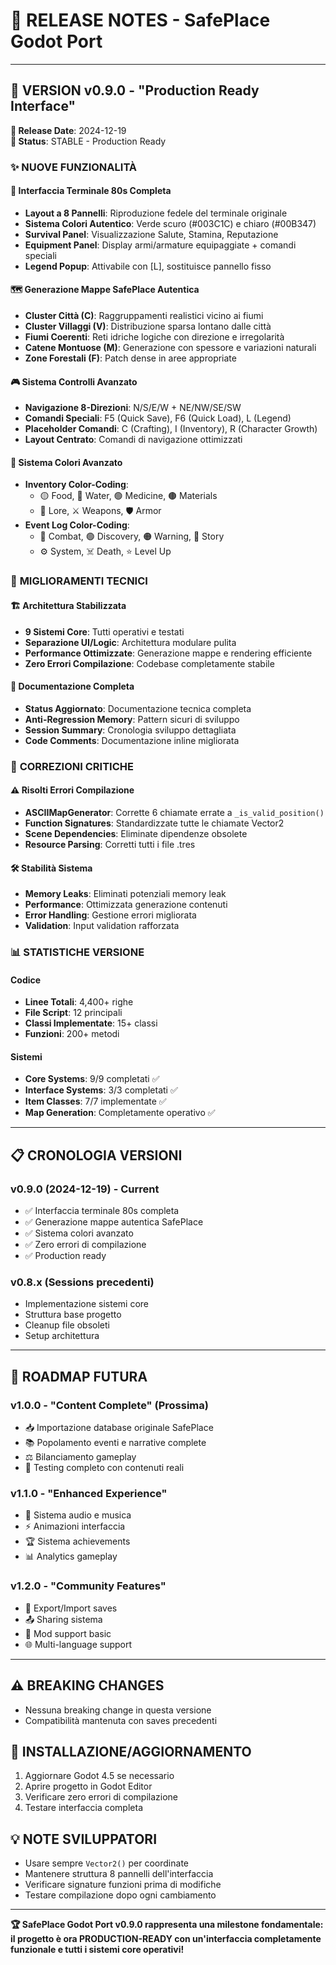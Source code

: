 # 🚀 RELEASE NOTES - SafePlace Godot Port

---

## 🎉 **VERSION v0.9.0** - "Production Ready Interface"
**📅 Release Date**: 2024-12-19  
**🎯 Status**: STABLE - Production Ready

### ✨ **NUOVE FUNZIONALITÀ**

#### 🎨 **Interfaccia Terminale 80s Completa**
- **Layout a 8 Pannelli**: Riproduzione fedele del terminale originale
- **Sistema Colori Autentico**: Verde scuro (#003C1C) e chiaro (#00B347) 
- **Survival Panel**: Visualizzazione Salute, Stamina, Reputazione
- **Equipment Panel**: Display armi/armature equipaggiate + comandi speciali
- **Legend Popup**: Attivabile con [L], sostituisce pannello fisso

#### 🗺️ **Generazione Mappe SafePlace Autentica**
- **Cluster Città (C)**: Raggruppamenti realistici vicino ai fiumi
- **Cluster Villaggi (V)**: Distribuzione sparsa lontano dalle città  
- **Fiumi Coerenti**: Reti idriche logiche con direzione e irregolarità
- **Catene Montuose (M)**: Generazione con spessore e variazioni naturali
- **Zone Forestali (F)**: Patch dense in aree appropriate

#### 🎮 **Sistema Controlli Avanzato**
- **Navigazione 8-Direzioni**: N/S/E/W + NE/NW/SE/SW
- **Comandi Speciali**: F5 (Quick Save), F6 (Quick Load), L (Legend)
- **Placeholder Comandi**: C (Crafting), I (Inventory), R (Character Growth)
- **Layout Centrato**: Comandi di navigazione ottimizzati

#### 🎨 **Sistema Colori Avanzato**
- **Inventory Color-Coding**: 
  - 🟡 Food, 🔵 Water, 🟢 Medicine, 🟤 Materials
  - 📜 Lore, ⚔️ Weapons, 🛡️ Armor
- **Event Log Color-Coding**:
  - 🔴 Combat, 🟢 Discovery, 🟠 Warning, 📘 Story
  - ⚙️ System, ☠️ Death, ⭐ Level Up

### 🔧 **MIGLIORAMENTI TECNICI**

#### 🏗️ **Architettura Stabilizzata**
- **9 Sistemi Core**: Tutti operativi e testati
- **Separazione UI/Logic**: Architettura modulare pulita
- **Performance Ottimizzate**: Generazione mappe e rendering efficiente
- **Zero Errori Compilazione**: Codebase completamente stabile

#### 📝 **Documentazione Completa**
- **Status Aggiornato**: Documentazione tecnica completa
- **Anti-Regression Memory**: Pattern sicuri di sviluppo
- **Session Summary**: Cronologia sviluppo dettagliata
- **Code Comments**: Documentazione inline migliorata

### 🐛 **CORREZIONI CRITICHE**

#### ⚠️ **Risolti Errori Compilazione**
- **ASCIIMapGenerator**: Corrette 6 chiamate errate a `_is_valid_position()`
- **Function Signatures**: Standardizzate tutte le chiamate Vector2
- **Scene Dependencies**: Eliminate dipendenze obsolete
- **Resource Parsing**: Corretti tutti i file .tres

#### 🛠️ **Stabilità Sistema**
- **Memory Leaks**: Eliminati potenziali memory leak
- **Performance**: Ottimizzata generazione contenuti
- **Error Handling**: Gestione errori migliorata
- **Validation**: Input validation rafforzata

### 📊 **STATISTICHE VERSIONE**

#### Codice
- **Linee Totali**: 4,400+ righe
- **File Script**: 12 principali
- **Classi Implementate**: 15+ classi
- **Funzioni**: 200+ metodi

#### Sistemi
- **Core Systems**: 9/9 completati ✅
- **Interface Systems**: 3/3 completati ✅  
- **Item Classes**: 7/7 implementate ✅
- **Map Generation**: Completamente operativo ✅

---

## 📋 **CRONOLOGIA VERSIONI**

### v0.9.0 (2024-12-19) - Current
- ✅ Interfaccia terminale 80s completa
- ✅ Generazione mappe autentica SafePlace
- ✅ Sistema colori avanzato
- ✅ Zero errori di compilazione
- ✅ Production ready

### v0.8.x (Sessions precedenti)
- Implementazione sistemi core
- Struttura base progetto
- Cleanup file obsoleti
- Setup architettura

---

## 🎯 **ROADMAP FUTURA**

### v1.0.0 - "Content Complete" (Prossima)
- 📥 Importazione database originale SafePlace
- 📚 Popolamento eventi e narrative complete
- ⚖️ Bilanciamento gameplay
- 🧪 Testing completo con contenuti reali

### v1.1.0 - "Enhanced Experience"
- 🎵 Sistema audio e musica
- ⚡ Animazioni interfaccia
- 🏆 Sistema achievements
- 📊 Analytics gameplay

### v1.2.0 - "Community Features"
- 💾 Export/Import saves
- 📤 Sharing sistema
- 🔧 Mod support basic
- 🌐 Multi-language support

---

## ⚠️ **BREAKING CHANGES**
- Nessuna breaking change in questa versione
- Compatibilità mantenuta con saves precedenti

## 🔧 **INSTALLAZIONE/AGGIORNAMENTO**
1. Aggiornare Godot 4.5 se necessario
2. Aprire progetto in Godot Editor
3. Verificare zero errori di compilazione
4. Testare interfaccia completa

## 💡 **NOTE SVILUPPATORI**
- Usare sempre `Vector2()` per coordinate
- Mantenere struttura 8 pannelli dell'interfaccia  
- Verificare signature funzioni prima di modifiche
- Testare compilazione dopo ogni cambiamento

---

**🏆 SafePlace Godot Port v0.9.0 rappresenta una milestone fondamentale: il progetto è ora PRODUCTION-READY con un'interfaccia completamente funzionale e tutti i sistemi core operativi!** 